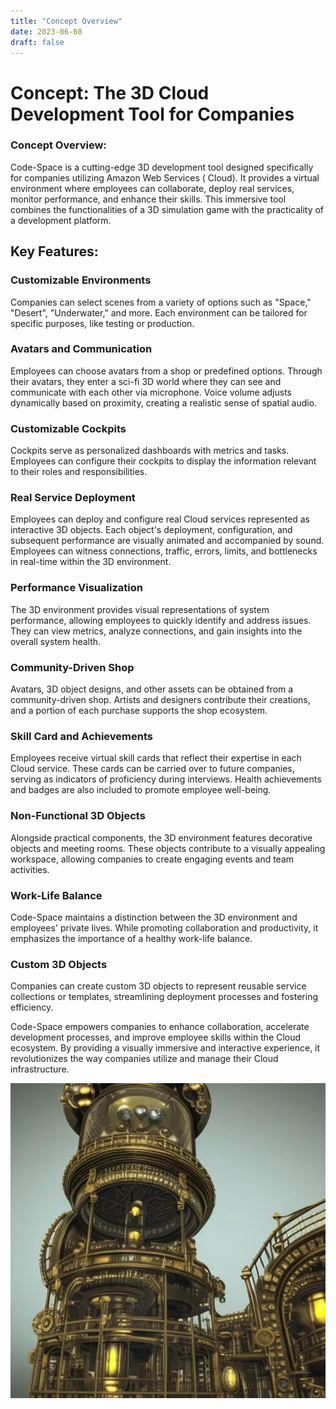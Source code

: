 ```yaml
---
title: "Concept Overview"
date: 2023-06-08
draft: false
---
```


# Concept: The 3D Cloud Development Tool for Companies

### Concept Overview:

Code-Space is a cutting-edge 3D development tool designed specifically for companies utilizing Amazon Web Services (
Cloud). It provides a virtual environment where employees can collaborate, deploy real services, monitor performance,
and enhance their skills. This immersive tool combines the functionalities of a 3D simulation game with the practicality
of a development platform.

## Key Features:

### Customizable Environments

Companies can select scenes from a variety of options such as "Space," "Desert", "Underwater," and more. Each
environment can be tailored for specific purposes, like testing or production.

### Avatars and Communication

Employees can choose avatars from a shop or predefined options. Through their avatars, they enter a sci-fi 3D world
where they can see and communicate with each other via microphone. Voice volume adjusts dynamically based on proximity,
creating a realistic sense of spatial audio.

### Customizable Cockpits

Cockpits serve as personalized dashboards with metrics and tasks. Employees can configure their cockpits to display the
information relevant to their roles and responsibilities.

### Real Service Deployment

Employees can deploy and configure real Cloud services represented as interactive 3D
objects. Each object's deployment, configuration, and subsequent performance are visually animated and accompanied by
sound. Employees can witness connections, traffic, errors, limits, and bottlenecks in real-time within the 3D
environment.

### Performance Visualization

The 3D environment provides visual representations of system performance, allowing
employees to quickly identify and address issues. They can view metrics, analyze connections, and gain insights into
the overall system health.

### Community-Driven Shop

Avatars, 3D object designs, and other assets can be obtained from a community-driven shop.
Artists and designers contribute their creations, and a portion of each purchase supports the shop ecosystem.

### Skill Card and Achievements

Employees receive virtual skill cards that reflect their expertise in each Cloud
service. These cards can be carried over to future companies, serving as indicators of proficiency during interviews.
Health achievements and badges are also included to promote employee well-being.

### Non-Functional 3D Objects

Alongside practical components, the 3D environment features decorative objects and
meeting rooms. These objects contribute to a visually appealing workspace, allowing companies to create engaging
events and team activities.

### Work-Life Balance

Code-Space maintains a distinction between the 3D environment and employees' private lives.
While promoting collaboration and productivity, it emphasizes the importance of a healthy work-life balance.

### Custom 3D Objects

Companies can create custom 3D objects to represent reusable service collections or
templates, streamlining deployment processes and fostering efficiency.

Code-Space empowers companies to enhance collaboration, accelerate development processes, and improve employee skills
within the Cloud ecosystem. By providing a visually immersive and interactive experience, it revolutionizes the way
companies utilize and manage their Cloud infrastructure.

![testebenen](/images/c_space_data_storage.png)

